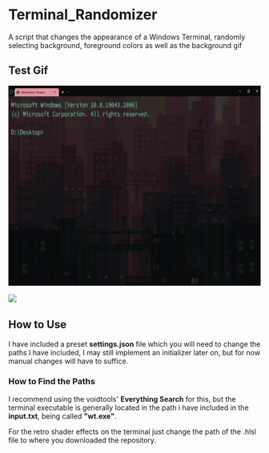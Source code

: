 # Terminal_Randomizer
A script that changes the appearance of a Windows Terminal, randomly selecting background, foreground colors as well as the background gif


## Test Gif

<img src="https://github.com/LucasVerdelho/Terminal_Randomizer/blob/main/readme_assets/hello_there.gif" width="700" height="400"/>

![](https://github.com/LucasVerdelho/Terminal_Randomizer/blob/main/readme_assets/general_kenobi.gif?raw=true)



## How to Use
I have included a preset **settings.json** file which you will need to change the paths I have included, I may still implement an initializer later on, but for now manual changes will have to suffice.

### How to Find the Paths
I recommend using the voidtools' **Everything Search** for this, but the terminal executable is generally located in the path i have included in the **input.txt**, being called **"wt.exe"**.

For the retro shader effects on the terminal just change the path of the .hlsl file to where you downloaded the repository.

